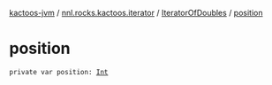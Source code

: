[kactoos-jvm](../../index.md) / [nnl.rocks.kactoos.iterator](../index.md) / [IteratorOfDoubles](index.md) / [position](./position.md)

# position

`private var position: `[`Int`](https://kotlinlang.org/api/latest/jvm/stdlib/kotlin/-int/index.html)